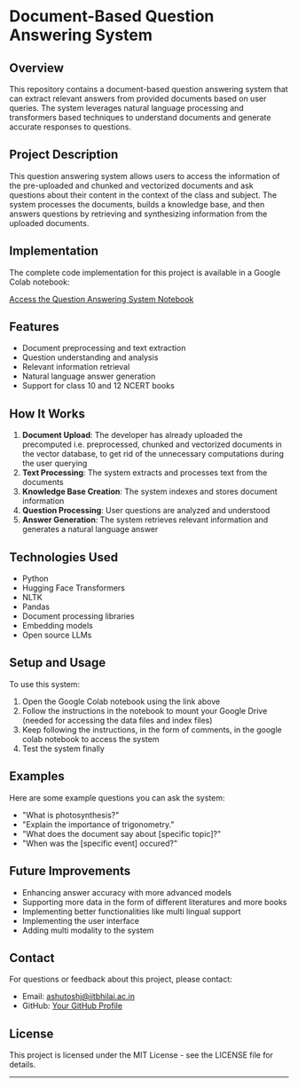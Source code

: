 # Document-Based Question Answering System

## Overview

This repository contains a document-based question answering system that can extract relevant answers from provided documents based on user queries. The system leverages natural language processing and transformers based techniques to understand documents and generate accurate responses to questions.

## Project Description

This question answering system allows users to access the information of the pre-uploaded and chunked and vectorized documents and ask questions about their content in the context of the class and subject. The system processes the documents, builds a knowledge base, and then answers questions by retrieving and synthesizing information from the uploaded documents.

## Implementation

The complete code implementation for this project is available in a Google Colab notebook:

[Access the Question Answering System Notebook](https://colab.research.google.com/drive/1VC4zm_elBa_vck5y2Er_dWOa90hHTKBk?usp=sharing)

## Features

- Document preprocessing and text extraction
- Question understanding and analysis
- Relevant information retrieval
- Natural language answer generation
- Support for class 10 and 12 NCERT books

## How It Works

1. **Document Upload**: The developer has already uploaded the precomputed i.e. preprocessed, chunked and vectorized documents in the vector database, to get rid of the unnecessary computations during the user querying
2. **Text Processing**: The system extracts and processes text from the documents
3. **Knowledge Base Creation**: The system indexes and stores document information
4. **Question Processing**: User questions are analyzed and understood
5. **Answer Generation**: The system retrieves relevant information and generates a natural language answer

## Technologies Used

- Python
- Hugging Face Transformers
- NLTK
- Pandas
- Document processing libraries
- Embedding models 
- Open source LLMs

## Setup and Usage

To use this system:

1. Open the Google Colab notebook using the link above
2. Follow the instructions in the notebook to mount your Google Drive (needed for accessing the data files and index files)
3. Keep following the instructions, in the form of comments, in the google colab notebook to access the system
4. Test the system finally
## Examples

Here are some example questions you can ask the system:

- "What is photosynthesis?"
- "Explain the importance of trigonometry."
- "What does the document say about [specific topic]?"
- "When was the [specific event] occured?"

## Future Improvements

- Enhancing answer accuracy with more advanced models
- Supporting more data in the form of different literatures and more books
- Implementing better functionalities like multi lingual support
- Implementing the user interface
- Adding multi modality to the system

## Contact

For questions or feedback about this project, please contact:

- Email: ashutoshj@iitbhilai.ac.in
- GitHub: [Your GitHub Profile](https://github.com/ashutosh229)

## License

This project is licensed under the MIT License - see the LICENSE file for details.

---

